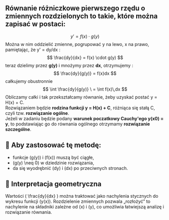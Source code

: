 ## Równanie różniczkowe pierwszego rzędu **o zmiennych rozdzielonych** to takie, które można zapisać w postaci:  
$$
y' = f(x) \cdot g(y)
$$
Można w nim oddzielić zmienne, pogrupować y na lewo, x na prawo, pamiętając, że y' = dy/dx : 
$$
\frac{dy}{dx} = f(x) \cdot g(y)
$$
teraz dzielimy przez **g(y)** i mnożymy przez **dx**, otrzymujemy :
$$
\frac{dy}{g(y)} = f(x)dx
$$
całkujemy obustronnie
$$
\int \frac{dy}{g(y)} \ = \int f(x)\,dx
$$
Obliczamy całki i tak przekształcamy równanie, żeby uzyskać postać y = H(x) + C.  
Rozwiązaniem będzie **rodzina funkcji y = H(x) + C**, różniąca się stałą C, czyli tzw. **rozwiązanie ogólne**.  
Jeżeli w zadaniu będzie podany **warunek poczatkowy Cauchy'ego y(x0) = y**, to podstawiając go do równania ogólnego otrzymamy **rozwiązanie szczególne**.

## 🔸 Aby zastosować tę metodę:
- funkcje \(g(y)\) i \(f(x)\) muszą być ciągłe,
- \(g(y) \neq 0\) w dziedzinie rozwiązania,
- da się wyodrębnić \(dy\) i \(dx\) po przeciwnych stronach.

## 📘 Interpretacja geometryczna
Wartości \( \frac{dy}{dx} \) można traktować jako nachylenia stycznych do wykresu funkcji \(y(x)\). Rozdzielenie zmiennych pozwala „rozłożyć” to nachylenie na składniki zależne od \(x\) i \(y\), co umożliwia łatwiejszą analizę i rozwiązanie równania.